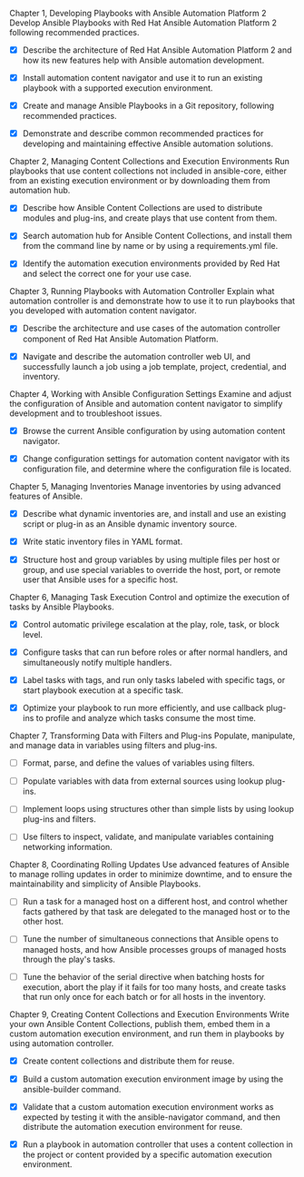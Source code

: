 Chapter 1, Developing Playbooks with Ansible Automation Platform 2
Develop Ansible Playbooks with Red Hat Ansible Automation Platform 2 following recommended practices.

- [x] Describe the architecture of Red Hat Ansible Automation Platform 2 and how its new features
help with Ansible automation development.

- [x] Install automation content navigator and use it to run an existing playbook with a supported
execution environment.

- [x] Create and manage Ansible Playbooks in a Git repository, following recommended practices.

- [x] Demonstrate and describe common recommended practices for developing and maintaining
effective Ansible automation solutions.

Chapter 2, Managing Content Collections and Execution Environments
Run playbooks that use content collections not included in ansible-core, either from an existing execution environment or by downloading them from automation hub.

- [x] Describe how Ansible Content Collections are used to distribute modules and plug-ins, and
create plays that use content from them.

- [x] Search automation hub for Ansible Content Collections, and install them from the command line
by name or by using a requirements.yml file.

- [x] Identify the automation execution environments provided by Red Hat and select the correct one
for your use case.

Chapter 3, Running Playbooks with Automation Controller
Explain what automation controller is and demonstrate how to use it to run playbooks that you developed with automation content navigator.

- [x] Describe the architecture and use cases of the automation controller component of Red Hat Ansible Automation Platform.

- [x] Navigate and describe the automation controller web UI, and successfully launch a job using a job template, project, credential, and inventory.

Chapter 4, Working with Ansible Configuration Settings
Examine and adjust the configuration of Ansible and automation content navigator to simplify development and to troubleshoot issues.

- [x] Browse the current Ansible configuration by using automation content navigator.

- [x] Change configuration settings for automation content navigator with its configuration file, and determine where the configuration file is located.

Chapter 5, Managing Inventories
Manage inventories by using advanced features of Ansible.

- [x] Describe what dynamic inventories are, and install and use an existing script or plug-in as an Ansible dynamic inventory source.

- [x] Write static inventory files in YAML format.

- [x] Structure host and group variables by using multiple files per host or group, and use special variables to override the host, port, or remote user that Ansible uses for a specific host.

Chapter 6, Managing Task Execution
Control and optimize the execution of tasks by Ansible Playbooks.

- [x] Control automatic privilege escalation at the play, role, task, or block level.

- [x] Configure tasks that can run before roles or after normal handlers, and simultaneously notify multiple handlers.

- [x] Label tasks with tags, and run only tasks labeled with specific tags, or start playbook execution at a specific task.

- [x] Optimize your playbook to run more efficiently, and use callback plug-ins to profile and analyze which tasks consume the most time.

Chapter 7, Transforming Data with Filters and Plug-ins
Populate, manipulate, and manage data in variables using filters and plug-ins.

- [ ] Format, parse, and define the values of variables using filters.

- [ ] Populate variables with data from external sources using lookup plug-ins.

- [ ] Implement loops using structures other than simple lists by using lookup plug-ins and filters.

- [ ] Use filters to inspect, validate, and manipulate variables containing networking information.

Chapter 8, Coordinating Rolling Updates
Use advanced features of Ansible to manage rolling updates in order to minimize downtime, and to ensure the maintainability and simplicity of Ansible Playbooks.

- [ ] Run a task for a managed host on a different host, and control whether facts gathered by that task are delegated to the managed host or to the other host.

- [ ] Tune the number of simultaneous connections that Ansible opens to managed hosts, and how Ansible processes groups of managed hosts through the play's tasks.

- [ ] Tune the behavior of the serial directive when batching hosts for execution, abort the play if it fails for too many hosts, and create tasks that run only once for each batch or for all hosts in the inventory.

Chapter 9, Creating Content Collections and Execution Environments
Write your own Ansible Content Collections, publish them, embed them in a custom automation
execution environment, and run them in playbooks by using automation controller.

- [x] Create content collections and distribute them for reuse.

- [x] Build a custom automation execution environment image by using the ansible-builder command.

- [x] Validate that a custom automation execution environment works as expected by testing it with the ansible-navigator command, and then distribute the automation execution environment for reuse.

- [x] Run a playbook in automation controller that uses a content collection in the project or content provided by a specific automation execution environment.

